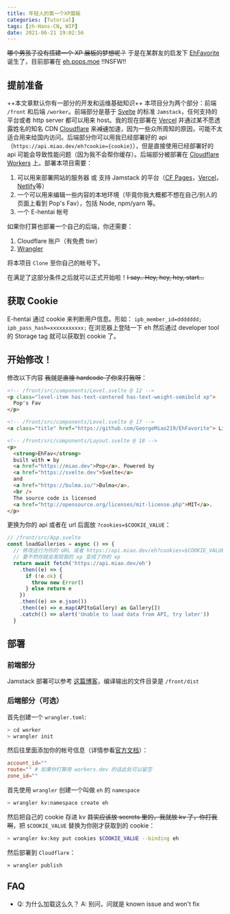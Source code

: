 ```yaml
---
title: 年轻人的第一个XP展板
categories: [Tutorial]
tags: [zh-Hans-CN, WIP]
date: 2021-06-21 19:02:56
---
```


~~哪个男孩子没有搭建一个 XP 展板的梦想呢？~~ 于是在某群友的启发下 [EhFavorite](https://github.com/George-Miao/EhFavorite) 诞生了，目前部署在 [eh.pops.moe](https://eh.pops.moe) !!NSFW!!

<!-- more -->

## 提前准备

++本文章默认你有一部分的开发和运维基础知识++
本项目分为两个部分：前端 `/front` 和后端 `/worker`。前端部分是基于 [Svelte](https://svelte.dev/) 的标准 `Jamstack`，任何支持的平台或者 http server 都可以用来 host。我的现在部署在 [Vercel](https://vercel.com) 并通过某不愿透露姓名的知名 CDN [Cloudflare](https://cloudflare.com) 来~~减速~~加速，因为一些众所周知的原因，可能不太适合用来给国内访问。后端部分你可以用我已经部署好的 api（`https://api.miao.dev/eh?cookie={cookie}`），但是直接使用已经部署好的 api 可能会导致性能问题（因为我不会帮你缓存）。后端部分被部署在 [Cloudflare Workers](https://workers.dev) 上。部署本项目需要：

1. 可以用来部署网站的服务器 或 支持 Jamstack 的平台（[CF Pages](https://pages.dev)，[Vercel](https://vercel.com)，[Netlify](https://netlify.com)等）
2. 一个可以用来编辑一些内容的本地环境（毕竟你我大概都不想在自己/别人的页面上看到 Pop's Fav），包括 Node, npm/yarn 等。
3. 一个 E-hentai 帐号

如果你打算也部署一个自己的后端，你还需要：

1. Cloudflare 账户（有免费 tier）
2. [Wrangler](https://developers.cloudflare.com/workers/cli-wrangler)

将本项目 `Clone` 至你自己的帐号下。

在满足了这部分条件之后就可以正式开始啦！~~I say.. Hey, hey, hey, start...~~

## 获取 Cookie

E-hentai 通过 cookie 来判断用户信息。形如：
`ipb_member_id=ddddddd; ipb_pass_hash=xxxxxxxxxxx;`
在浏览器上登陆一下 eh 然后通过 developer tool 的 Storage tag 就可以获取到 cookie 了。

## 开始修改！

修改以下内容 ~~我就是直接 hardcode 了你来打我呀~~：

```html
<!-- /front/src/components/Level.svelte @ 12 -->
<p class="level-item has-text-centered has-text-weight-semibold xp">
  Pop's Fav
</p>

<!-- /front/src/components/Level.svelte @ 17 -->
<a class="title" href="https://github.com/GeorgeMiao219/EhFavorite"> Link </a>

<!-- /front/src/components/Layout.svelte @ 18 -->
<p>
  <strong>EhFav</strong>
  built with ❤ by
  <a href="https://miao.dev">Pop</a>. Powered by
  <a href="https://svelte.dev">Svelte</a>
  and
  <a href="https://bulma.io/">Bulma</a>.
  <br />
  The source code is licensed
  <a href="http://opensource.org/licenses/mit-license.php">MIT</a>.
</p>
```

更换为你的 api 或者在 url 后面放 `?cookies=$COOKIE_VALUE`：

```javascript
// /front/src/App.svelte
const loadGalleries = async () => {
  // 修改这行为你的 URL 或者 https://api.miao.dev/eh?cookies=$COOKIE_VALUE
  // 要不然你就会发现我的 xp 变成了你的 xp
  return await fetch('https://api.miao.dev/eh')
    .then((e) => {
      if (!e.ok) {
        throw new Error()
      } else return e
    })
    .then((e) => e.json())
    .then((e) => e.map(APItoGallery) as Gallery[])
    .catch(() => alert('Unable to load data from API, try later'))
  }
```

## 部署

### 前端部分

Jamstack 部署可以参考 [这篇博客](https://blog.codecentric.de/en/2019/02/modern-jamstack-deployment/)，编译输出的文件目录是 `/front/dist`

### 后端部分（可选）

首先创建一个 `wrangler.toml`:

```bash
> cd worker
> wrangler init
```

然后往里面添加你的帐号信息（详情参看[官方文档](https://developers.cloudflare.com/workers/cli-wrangler/configuration)）：

```toml
account_id=""
route="" # 如果你打算用 workers.dev 的话此处可以留空
zone_id=""
```

首先使用 `wrangler` 创建一个叫做 `eh` 的 `namespace`

```bash
> wrangler kv:namespace create eh
```

然后把自己的 cookie 存进 kv ~~其实应该放 secrets 里的，我就放 kv 了，你打我啊~~，把 `$COOKIE_VALUE` 替换为你刚才获取到的 cookie：

```bash
> wrangler kv:key put cookies $COOKIE_VALUE --binding eh
```

然后部署到 `Cloudflare`：

```
> wrangler publish
```

## FAQ

- Q: 为什么加载这么久？
  A: 别问，问就是 known issue and won't fix
